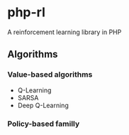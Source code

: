 # php-rl

A reinforcement learning library in PHP

## Algorithms

### Value-based algorithms

- Q-Learning
- SARSA
- Deep Q-Learning

### Policy-based familly